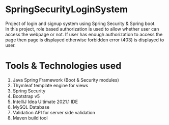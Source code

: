 # SpringSecurityLoginSystem
Project of login and signup system using Spring Security & Spring boot.<br/>In this project, role based authorization is used to allow whether user can access the webpage or not. If user has enough authorization to access the page then page is displayed otherwise forbidden error (403) is displayed to user. 

# Tools & Technologies used
1. Java Spring Framework (Boot & Security modules)  
2. Thymleaf template engine for views
3. Spring Security
4. Bootstrap v5
5. IntelliJ Idea Ultimate 2021.1 IDE
6. MySQL Database
7. Validation API for server side validation
8. Maven build tool
